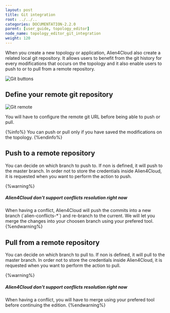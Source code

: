 ```yaml
---
layout: post
title: Git integration
root: ../../..
categories: DOCUMENTATION-2.2.0
parent: [user_guide, topology_editor]
node_name: topology_editor_git_integration
weight: 120
---
```


When you create a new topology or application, Alien4Cloud also create a related local git repository.
It allows users to benefit from the git history for every modifications that occurs on the topology and it also enable users to push to or to pull from a remote repository.

![Git buttons](../../images/2.2.0/user_guide/topology_editor/git_buttons.png)<br>

## Define your remote git repository

![Git remote](../../images/2.2.0/user_guide/topology_editor/git_config.png)<br>

You will have to configure the remote git URL before being able to push or pull.

{%info%}
You can push or pull only if you have saved the modifications on the topology.
{%endinfo%}

## Push to a remote repository

You can decide on which branch to push to. If non is defined, it will push to the master branch.
In order not to store the credentials inside Alien4Cloud, it is requested when you want to perform the action to push.

{%warning%}
<h5>Alien4Cloud don't support conflicts resolution right now</h5>
When having a conflict, Alien4Cloud will push the commits into a new branch (`alien-conflicts-*`) and re-branch to the current.
We will let you merge the changes into your choosen branch using your prefered tool.
{%endwarning%}

## Pull from a remote repository

You can decide on which branch to pull to. If non is defined, it will pull to the master branch.
In order not to store the credentials inside Alien4Cloud, it is requested when you want to perform the action to pull.

{%warning%}
<h5>Alien4Cloud don't support conflicts resolution right now</h5>
When having a conflict, you will have to merge using your prefered tool before continuing the edition.
{%endwarning%}
